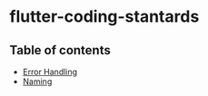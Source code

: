 # flutter-coding-stantards

## Table of contents

- [Error Handling](./error_handling/error_handling.md)
- [Naming](./naming/naming.md)

